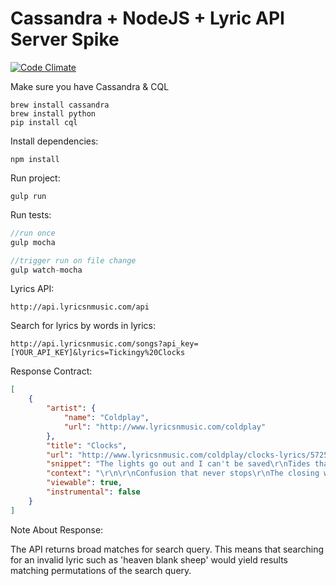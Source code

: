 #  Cassandra + NodeJS + Lyric API Server Spike

[![Code Climate](https://codeclimate.com/github/tiffaniechia/Cassandra-NodeJS-Server/badges/gpa.svg)](https://codeclimate.com/github/tiffaniechia/Cassandra-NodeJS-Server)

Make sure you have Cassandra & CQL
```
brew install cassandra
brew install python
pip install cql
```

Install dependencies:
```
npm install
```

Run project:
```
gulp run
```

Run tests:
```javascript
//run once
gulp mocha

//trigger run on file change
gulp watch-mocha
```

Lyrics API:
```
http://api.lyricsnmusic.com/api
```

Search for lyrics by words in lyrics:
```
http://api.lyricsnmusic.com/songs?api_key=[YOUR_API_KEY]&lyrics=Tickingy%20Clocks
```

Response Contract:
```json
[
    {
        "artist": {
            "name": "Coldplay",
            "url": "http://www.lyricsnmusic.com/coldplay"
        },
        "title": "Clocks",
        "url": "http://www.lyricsnmusic.com/coldplay/clocks-lyrics/5725306",
        "snippet": "The lights go out and I can't be saved\r\nTides that I tried to swim against\r\n...",
        "context": "\r\n\r\nConfusion that never stops\r\nThe closing walls and the <em>ticking</em> <em>clocks</em>",
        "viewable": true,
        "instrumental": false
    }
]
```
Note About Response:

The API returns broad matches for search query. This means that searching for an invalid lyric such as 'heaven blank sheep' would yield results matching permutations of the search query.

